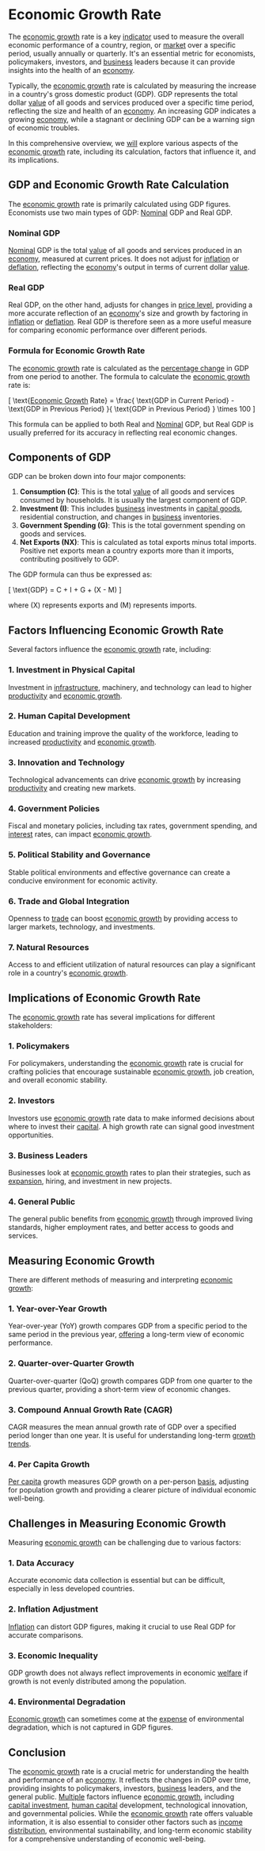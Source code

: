 # Economic Growth Rate

The [economic growth](../e/economic_growth.md) rate is a key [indicator](../i/indicator.md) used to measure the overall economic performance of a country, region, or [market](../m/market.md) over a specific period, usually annually or quarterly. It's an essential metric for economists, policymakers, investors, and [business](../b/business.md) leaders because it can provide insights into the health of an [economy](../e/economy.md).

Typically, the [economic growth](../e/economic_growth.md) rate is calculated by measuring the increase in a country's gross domestic product (GDP). GDP represents the total dollar [value](../v/value.md) of all goods and services produced over a specific time period, reflecting the size and health of an [economy](../e/economy.md). An increasing GDP indicates a growing [economy](../e/economy.md), while a stagnant or declining GDP can be a warning sign of economic troubles.

In this comprehensive overview, we [will](../w/will.md) explore various aspects of the [economic growth](../e/economic_growth.md) rate, including its calculation, factors that influence it, and its implications.

## GDP and Economic Growth Rate Calculation

The [economic growth](../e/economic_growth.md) rate is primarily calculated using GDP figures. Economists use two main types of GDP: [Nominal](../n/nominal.md) GDP and Real GDP.

### Nominal GDP

[Nominal](../n/nominal.md) GDP is the total [value](../v/value.md) of all goods and services produced in an [economy](../e/economy.md), measured at current prices. It does not adjust for [inflation](../i/inflation.md) or [deflation](../d/deflation.md), reflecting the [economy](../e/economy.md)'s output in terms of current dollar [value](../v/value.md).

### Real GDP

Real GDP, on the other hand, adjusts for changes in [price level](../p/price_level.md), providing a more accurate reflection of an [economy](../e/economy.md)'s size and growth by factoring in [inflation](../i/inflation.md) or [deflation](../d/deflation.md). Real GDP is therefore seen as a more useful measure for comparing economic performance over different periods.

### Formula for Economic Growth Rate

The [economic growth](../e/economic_growth.md) rate is calculated as the [percentage change](../p/percentage_change.md) in GDP from one period to another. The formula to calculate the [economic growth](../e/economic_growth.md) rate is:

\[ \text{[Economic Growth](../e/economic_growth.md) Rate} = \frac{ \text{GDP in Current Period} - \text{GDP in Previous Period} }{ \text{GDP in Previous Period} } \times 100 \]

This formula can be applied to both Real and [Nominal](../n/nominal.md) GDP, but Real GDP is usually preferred for its accuracy in reflecting real economic changes.

## Components of GDP

GDP can be broken down into four major components:

1. **Consumption (C)**: This is the total [value](../v/value.md) of all goods and services consumed by households. It is usually the largest component of GDP.
2. **Investment (I)**: This includes [business](../b/business.md) investments in [capital goods](../c/capital_goods.md), residential construction, and changes in [business](../b/business.md) inventories.
3. **Government Spending (G)**: This is the total government spending on goods and services.
4. **Net Exports (NX)**: This is calculated as total exports minus total imports. Positive net exports mean a country exports more than it imports, contributing positively to GDP.

The GDP formula can thus be expressed as:

\[ \text{GDP} = C + I + G + (X - M) \]

where \(X\) represents exports and \(M\) represents imports.

## Factors Influencing Economic Growth Rate

Several factors influence the [economic growth](../e/economic_growth.md) rate, including:

### 1. **Investment in Physical Capital**

Investment in [infrastructure](../i/infrastructure.md), machinery, and technology can lead to higher [productivity](../p/productivity.md) and [economic growth](../e/economic_growth.md).

### 2. **Human Capital Development**

Education and training improve the quality of the workforce, leading to increased [productivity](../p/productivity.md) and [economic growth](../e/economic_growth.md).

### 3. **Innovation and Technology**

Technological advancements can drive [economic growth](../e/economic_growth.md) by increasing [productivity](../p/productivity.md) and creating new markets.

### 4. **Government Policies**

Fiscal and monetary policies, including tax rates, government spending, and [interest](../i/interest.md) rates, can impact [economic growth](../e/economic_growth.md).

### 5. **Political Stability and Governance**

Stable political environments and effective governance can create a conducive environment for economic activity.

### 6. **Trade and Global Integration**

Openness to [trade](../t/trade.md) can boost [economic growth](../e/economic_growth.md) by providing access to larger markets, technology, and investments.

### 7. **Natural Resources**

Access to and efficient utilization of natural resources can play a significant role in a country's [economic growth](../e/economic_growth.md).

## Implications of Economic Growth Rate

The [economic growth](../e/economic_growth.md) rate has several implications for different stakeholders:

### 1. **Policymakers**

For policymakers, understanding the [economic growth](../e/economic_growth.md) rate is crucial for crafting policies that encourage sustainable [economic growth](../e/economic_growth.md), job creation, and overall economic stability.

### 2. **Investors**

Investors use [economic growth](../e/economic_growth.md) rate data to make informed decisions about where to invest their [capital](../c/capital.md). A high growth rate can signal good investment opportunities.

### 3. **Business Leaders**

Businesses look at [economic growth](../e/economic_growth.md) rates to plan their strategies, such as [expansion](../e/expansion.md), hiring, and investment in new projects.

### 4. **General Public**

The general public benefits from [economic growth](../e/economic_growth.md) through improved living standards, higher employment rates, and better access to goods and services.

## Measuring Economic Growth

There are different methods of measuring and interpreting [economic growth](../e/economic_growth.md):

### 1. **Year-over-Year Growth**

Year-over-year (YoY) growth compares GDP from a specific period to the same period in the previous year, [offering](../o/offering.md) a long-term view of economic performance.

### 2. **Quarter-over-Quarter Growth**

Quarter-over-quarter (QoQ) growth compares GDP from one quarter to the previous quarter, providing a short-term view of economic changes.

### 3. **Compound Annual Growth Rate (CAGR)**

CAGR measures the mean annual growth rate of GDP over a specified period longer than one year. It is useful for understanding long-term [growth trends](../g/growth_trends_in_trading.md).

### 4. **Per Capita Growth**

[Per capita](../p/per_capita.md) growth measures GDP growth on a per-person [basis](../b/basis.md), adjusting for population growth and providing a clearer picture of individual economic well-being.

## Challenges in Measuring Economic Growth

Measuring [economic growth](../e/economic_growth.md) can be challenging due to various factors:

### 1. **Data Accuracy**

Accurate economic data collection is essential but can be difficult, especially in less developed countries.

### 2. **Inflation Adjustment**

[Inflation](../i/inflation.md) can distort GDP figures, making it crucial to use Real GDP for accurate comparisons.

### 3. **Economic Inequality**

GDP growth does not always reflect improvements in economic [welfare](../w/welfare.md) if growth is not evenly distributed among the population.

### 4. **Environmental Degradation**

[Economic growth](../e/economic_growth.md) can sometimes come at the [expense](../e/expense.md) of environmental degradation, which is not captured in GDP figures.

## Conclusion

The [economic growth](../e/economic_growth.md) rate is a crucial metric for understanding the health and performance of an [economy](../e/economy.md). It reflects the changes in GDP over time, providing insights to policymakers, investors, [business](../b/business.md) leaders, and the general public. [Multiple](../m/multiple.md) factors influence [economic growth](../e/economic_growth.md), including [capital investment](../c/capital_investment.md), [human capital](../h/human_capital.md) development, technological innovation, and governmental policies. While the [economic growth](../e/economic_growth.md) rate offers valuable information, it is also essential to consider other factors such as [income](../i/income.md) [distribution](../d/distribution.md), environmental sustainability, and long-term economic stability for a comprehensive understanding of economic well-being.
